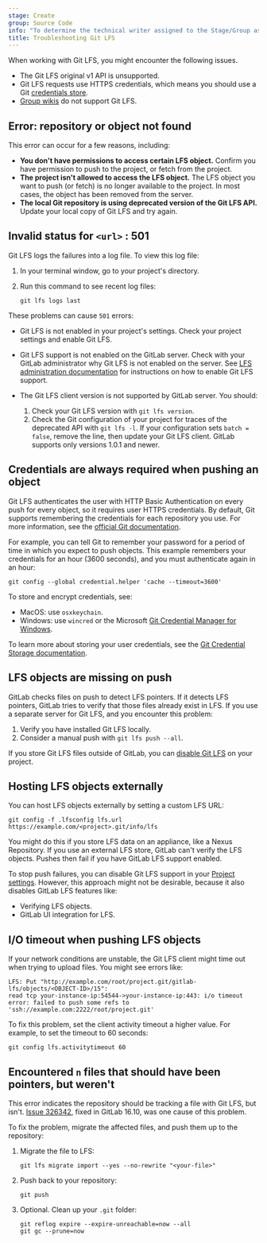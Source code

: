 ```yaml
---
stage: Create
group: Source Code
info: "To determine the technical writer assigned to the Stage/Group associated with this page, see https://handbook.gitlab.com/handbook/product/ux/technical-writing/#assignments"
title: Troubleshooting Git LFS
---
```


When working with Git LFS, you might encounter the following issues.

- The Git LFS original v1 API is unsupported.
- Git LFS requests use HTTPS credentials, which means you should use a Git
  [credentials store](https://git-scm.com/book/en/v2/Git-Tools-Credential-Storage).
- [Group wikis](../../../user/project/wiki/group.md) do not support Git LFS.

## Error: repository or object not found

This error can occur for a few reasons, including:

- **You don't have permissions to access certain LFS object.** Confirm you have
  permission to push to the project, or fetch from the project.
- **The project isn't allowed to access the LFS object.** The LFS object you want
  to push (or fetch) is no longer available to the project. In most cases, the object
  has been removed from the server.
- **The local Git repository is using deprecated version of the Git LFS API.** Update
  your local copy of Git LFS and try again.

## Invalid status for `<url>` : 501

Git LFS logs the failures into a log file. To view this log file:

1. In your terminal window, go to your project's directory.
1. Run this command to see recent log files:

   ```shell
   git lfs logs last
   ```

These problems can cause `501` errors:

- Git LFS is not enabled in your project's settings. Check your project settings and
  enable Git LFS.

- Git LFS support is not enabled on the GitLab server. Check with your GitLab
  administrator why Git LFS is not enabled on the server. See
  [LFS administration documentation](../../../administration/lfs/_index.md) for instructions
  on how to enable Git LFS support.

- The Git LFS client version is not supported by GitLab server. You should:
  1. Check your Git LFS version with `git lfs version`.
  1. Check the Git configuration of your project for traces of the deprecated API
     with `git lfs -l`. If your configuration sets `batch = false`,
     remove the line, then update your Git LFS client. GitLab supports only
     versions 1.0.1 and newer.

## Credentials are always required when pushing an object

Git LFS authenticates the user with HTTP Basic Authentication on every push for
every object, so it requires user HTTPS credentials. By default, Git supports
remembering the credentials for each repository you use. For more information, see
the [official Git documentation](https://git-scm.com/docs/gitcredentials).

For example, you can tell Git to remember your password for a period of time in
which you expect to push objects. This example remembers your credentials for an hour
(3600 seconds), and you must authenticate again in an hour:

```shell
git config --global credential.helper 'cache --timeout=3600'
```

To store and encrypt credentials, see:

- MacOS: use `osxkeychain`.
- Windows: use `wincred` or the Microsoft
  [Git Credential Manager for Windows](https://github.com/Microsoft/Git-Credential-Manager-for-Windows/releases).

To learn more about storing your user credentials, see the
[Git Credential Storage documentation](https://git-scm.com/book/en/v2/Git-Tools-Credential-Storage).

## LFS objects are missing on push

GitLab checks files on push to detect LFS pointers. If it detects LFS pointers,
GitLab tries to verify that those files already exist in LFS. If you use a separate
server for Git LFS, and you encounter this problem:

1. Verify you have installed Git LFS locally.
1. Consider a manual push with `git lfs push --all`.

If you store Git LFS files outside of GitLab, you can
[disable Git LFS](_index.md#enable-or-disable-git-lfs-for-a-project) on your project.

## Hosting LFS objects externally

You can host LFS objects externally by setting a custom LFS URL:

```shell
git config -f .lfsconfig lfs.url https://example.com/<project>.git/info/lfs
```

You might do this if you store LFS data on an appliance, like a Nexus Repository.
If you use an external LFS store, GitLab can't verify the LFS objects. Pushes then
fail if you have GitLab LFS support enabled.

To stop push failures, you can disable Git LFS support in your
[Project settings](_index.md#enable-or-disable-git-lfs-for-a-project). However, this approach
might not be desirable, because it also disables GitLab LFS features like:

- Verifying LFS objects.
- GitLab UI integration for LFS.

## I/O timeout when pushing LFS objects

If your network conditions are unstable, the Git LFS client might time out when trying to upload files.
You might see errors like:

```shell
LFS: Put "http://example.com/root/project.git/gitlab-lfs/objects/<OBJECT-ID>/15":
read tcp your-instance-ip:54544->your-instance-ip:443: i/o timeout
error: failed to push some refs to 'ssh://example.com:2222/root/project.git'
```

To fix this problem, set the client activity timeout a higher value. For example,
to set the timeout to 60 seconds:

```shell
git config lfs.activitytimeout 60
```

## Encountered `n` files that should have been pointers, but weren't

This error indicates the repository should be tracking a file with Git LFS, but
isn't. [Issue 326342](https://gitlab.com/gitlab-org/gitlab/-/issues/326342#note_586820485),
fixed in GitLab 16.10, was one cause of this problem.

To fix the problem, migrate the affected files, and push them up to the repository:

1. Migrate the file to LFS:

   ```shell
   git lfs migrate import --yes --no-rewrite "<your-file>"
   ```

1. Push back to your repository:

   ```shell
   git push
   ```

1. Optional. Clean up your `.git` folder:

   ```shell
   git reflog expire --expire-unreachable=now --all
   git gc --prune=now
   ```
